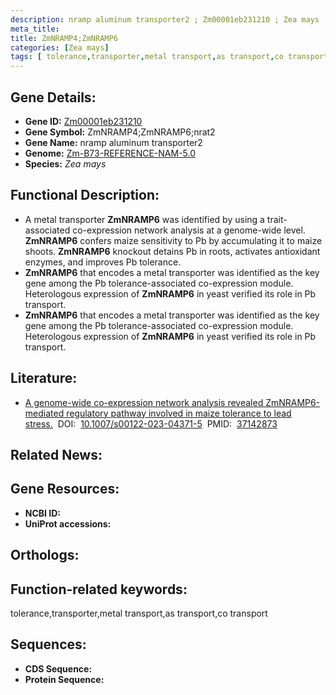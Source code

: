```yaml
---
description: nramp aluminum transporter2 ; Zm00001eb231210 ; Zea mays
meta_title:
title: ZmNRAMP4;ZmNRAMP6
categories: [Zea mays]
tags: [ tolerance,transporter,metal transport,as transport,co transport ]
---
```


## Gene Details:
- **Gene ID:**	[Zm00001eb231210]()
- **Gene Symbol:** ZmNRAMP4;ZmNRAMP6;nrat2
- **Gene Name:** nramp aluminum transporter2
- **Genome:** [Zm-B73-REFERENCE-NAM-5.0]()
- **Species:** *Zea mays*

## Functional Description:
   - A metal transporter **ZmNRAMP6** was identified by using a trait-associated co-expression network analysis at a genome-wide level. **ZmNRAMP6** confers maize sensitivity to Pb by accumulating it to maize shoots. **ZmNRAMP6** knockout detains Pb in roots, activates antioxidant enzymes, and improves Pb tolerance.
   - **ZmNRAMP6** that encodes a metal transporter was identified as the key gene among the Pb tolerance-associated co-expression module. Heterologous expression of **ZmNRAMP6** in yeast verified its role in Pb transport.
   - **ZmNRAMP6** that encodes a metal transporter was identified as the key gene among the Pb tolerance-associated co-expression module. Heterologous expression of **ZmNRAMP6** in yeast verified its role in Pb transport.

## Literature:
   - [A genome-wide co-expression network analysis revealed ZmNRAMP6-mediated regulatory pathway involved in maize tolerance to lead stress.]( https://link.springer.com/article/10.1007/s00122-023-04371-5)&nbsp;&nbsp;DOI:&nbsp;&nbsp;[10.1007/s00122-023-04371-5](https://link.springer.com/article/10.1007/s00122-023-04371-5)&nbsp;&nbsp;PMID:&nbsp;&nbsp;[37142873](https://pubmed.ncbi.nlm.nih.gov/37142873/)

## Related News:

## Gene Resources:
- **NCBI ID:** [](https://www.ncbi.nlm.nih.gov/gene/?term=)
- **UniProt accessions:** [](https://www.uniprot.org/uniprotkb//entry)

## Orthologs:

## Function-related keywords:
tolerance,transporter,metal transport,as transport,co transport

## Sequences:
- **CDS Sequence:**
- **Protein Sequence:**
